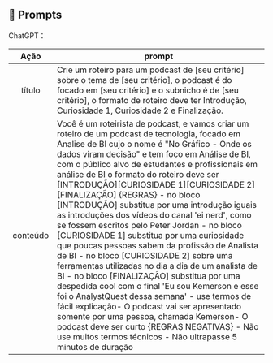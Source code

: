 ## 🧠 Prompts


ChatGPT：

|   Ação   | prompt                                                                                                                                                                                                                                                                         |
| :------: | ------------------------------------------------------------------------------------------------------------------------------------------------------------------------------------------------------------------------------------------------------------------------------ |
|  título  | Crie um roteiro para um podcast de [seu critério] sobre o tema de [seu critério], o podcast é do focado em [seu critério] e o subnicho é de [seu critério], o formato de roteiro deve ter Introdução, Curiosidade 1, Curiosidade 2 e Finalização.                                                        |
| conteúdo | Você é um roteirista de podcast, e vamos criar um  roteiro de um podcast de tecnologia, focado em Analise de BI cujo o nome é "No Gráfico - Onde os dados viram decisão" e tem foco em Análise de BI,  com o público alvo de estudantes e profissionais em análise de BI o formato do roteiro deve ser  [INTRODUÇÃO][CURIOSIDADE 1][CURIOSIDADE 2][FINALIZAÇÃO] {REGRAS} - no bloco [INTRODUÇÃO] substitua por uma introdução iguais as introduções dos vídeos do canal 'ei nerd', como se fossem escritos pelo Peter Jordan - no bloco [CURIOSIDADE 1] substitua por uma curiosidade que poucas pessoas sabem da profissão de Analista de BI - no bloco [CURIOSIDADE 2] sobre uma ferramentas utilizadas no dia a dia de um analista de BI - no bloco [FINALIZAÇÃO] substitua por uma despedida cool com o final 'Eu sou Kemerson e esse foi o AnalystQuest dessa semana' - use termos de fácil explicação- O podcast vai ser apresentado somente por uma pessoa, chamada Kemerson- O podcast deve ser curto {REGRAS NEGATIVAS} - Não use muitos termos técnicos - Não ultrapasse 5 minutos de duração |
